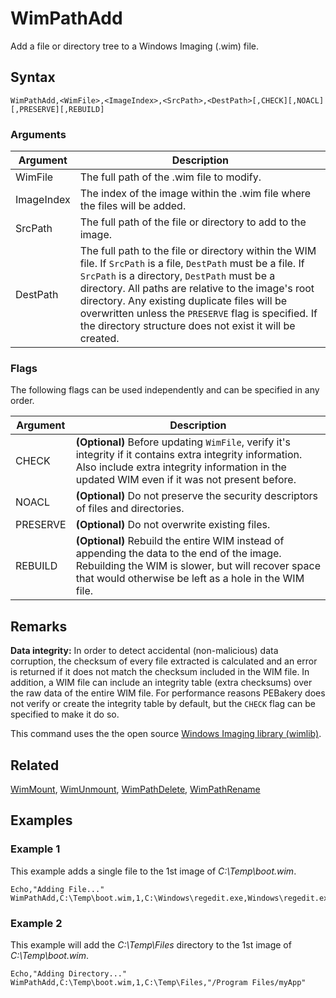 # WimPathAdd

Add a file or directory tree to a Windows Imaging (.wim) file.

## Syntax

```pebakery
WimPathAdd,<WimFile>,<ImageIndex>,<SrcPath>,<DestPath>[,CHECK][,NOACL][,PRESERVE][,REBUILD]
```

### Arguments

| Argument | Description |
| --- | --- |
| WimFile | The full path of the .wim file to modify. |
| ImageIndex | The index of the image within the .wim file where the files will be added. |
| SrcPath |  The full path of the file or directory to add to the image. |
| DestPath | The full path to the file or directory within the WIM file. If `SrcPath` is a file, `DestPath` must be a file. If `SrcPath` is a directory, `DestPath` must be a directory. All paths are relative to the image's root directory. Any existing duplicate files will be overwritten unless the `PRESERVE` flag is specified. If the directory structure does not exist it will be created. |

### Flags

The following flags can be used independently and can be specified in any order.

| Argument | Description |
| --- | --- |
| CHECK | **(Optional)** Before updating `WimFile`, verify it's integrity if it contains extra integrity information. Also include extra integrity information in the updated WIM even if it was not present before. |
| NOACL | **(Optional)** Do not preserve the security descriptors of files and directories. |
| PRESERVE | **(Optional)** Do not overwrite existing files. |
| REBUILD | **(Optional)** Rebuild the entire WIM instead of appending the data to the end of the image. Rebuilding the WIM is slower, but will recover space that would otherwise be left as a hole in the WIM file. |

## Remarks

**Data integrity:** In order to detect accidental (non-malicious) data corruption, the checksum of every file extracted is calculated and an error is returned if it does not match the checksum included in the WIM file. In addition, a WIM file can include an integrity table (extra checksums) over the raw data of the entire WIM file. For performance reasons PEBakery does not verify or create the integrity table by default, but the `CHECK` flag can be specified to make it do so.

This command uses the the open source [Windows Imaging library (wimlib)](https://wimlib.net/).

## Related

[WimMount](./WimMount.md), [WimUnmount](./WimUnmount.md), [WimPathDelete](./WimPathDelete.md), [WimPathRename](./WimPathRename.md)

## Examples

### Example 1

This example adds a single file to the 1st image of *C:\Temp\boot.wim*.

```pebakery
Echo,"Adding File..."
WimPathAdd,C:\Temp\boot.wim,1,C:\Windows\regedit.exe,Windows\regedit.exe
```

### Example 2

This example will add the *C:\Temp\Files* directory to the 1st image of *C:\Temp\boot.wim*.

```pebakery
Echo,"Adding Directory..."
WimPathAdd,C:\Temp\boot.wim,1,C:\Temp\Files,"/Program Files/myApp"
```
